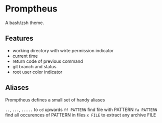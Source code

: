 # Promptheus

A bash/zsh theme.

## Features
* working directory with wirte permission indicator
* current time
* return code of previous command
* git branch and status
* root user color indicator

## Aliases
Promptheus defines a small set of handy aliases

`..`, `...`, `.....` to `cd` upwards
`ff PATTERN` find file with PATTERN 
`fa PATTERN` find all occurences of PATTERN in files
`x FILE` to extract any archive FILE

